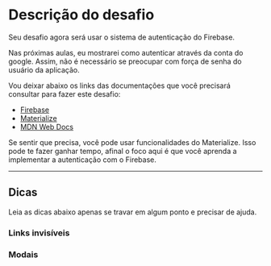 # Descrição do desafio

Seu desafio agora será usar o sistema de autenticação do Firebase.

Nas próximas aulas, eu mostrarei como autenticar através da conta do google. 
Assim, não é necessário se preocupar com força de senha do usuário da 
aplicação.

Vou deixar abaixo os links das documentações que você precisará consultar 
para fazer este desafio:

- [Firebase](https://firebase.google.com/docs)
- [Materialize](https://materializecss.com/)
- [MDN Web Docs](https://developer.mozilla.org/en-US/)

Se sentir que precisa, você pode usar funcionalidades do Materialize. Isso 
pode te fazer ganhar tempo, afinal o foco aqui é que você aprenda a implementar 
a autenticação com o Firebase. 

---

## Dicas

Leia as dicas abaixo apenas se travar em algum ponto e precisar de ajuda.

### Links invisíveis
### Modais